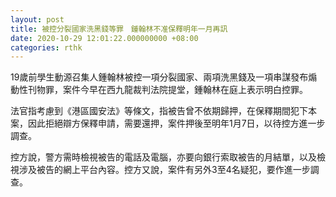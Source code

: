 ```yaml
---
layout: post
title: 被控分裂國家洗黑錢等罪　鍾翰林不准保釋明年一月再訊
date: 2020-10-29 12:01:22.000000000 +08:00
categories: rthk
---
```


19歲前學生動源召集人鍾翰林被控一項分裂國家、兩項洗黑錢及一項串謀發布煽動性刊物罪，案件今早在西九龍裁判法院提堂，鍾翰林在庭上表示明白控罪。

法官指考慮到《港區國安法》等條文，指被告曾不依期歸押，在保釋期間犯下本案，因此拒絕辯方保釋申請，需要還押，案件押後至明年1月7日，以待控方進一步調查。

控方說，警方需時檢視被告的電話及電腦，亦要向銀行索取被告的月結單，以及檢視涉及被告的網上平台內容。控方又說，案件有另外3至4名疑犯，要作進一步調查。
